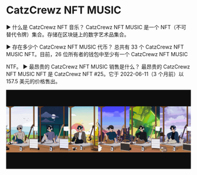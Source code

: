 # CatzCrewz NFT MUSIC

▶ 什么是 CatzCrewz NFT 音乐？
CatzCrewz NFT MUSIC 是一个 NFT（不可替代令牌）集合。存储在区块链上的数字艺术品集合。

▶ 存在多少个 CatzCrewz NFT MUSIC 代币？
总共有 33 个 CatzCrewz NFT MUSIC NFT。目前，26 位所有者的钱包中至少有一个 CatzCrewz NFT MUSIC 

NTF。
▶ 最昂贵的 CatzCrewz NFT MUSIC 销售是什么？
最昂贵的 CatzCrewz NFT MUSIC NFT 是 CatzCrewz NFT #25。它于 2022-06-11（3 个月前）以 157.5 美元的价格售出。

![nft](46453132121_new.png)

